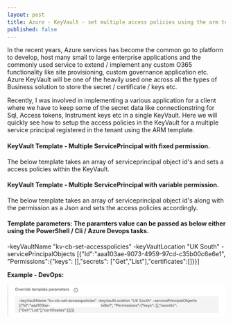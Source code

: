 ```yaml
---
layout: post
title: Azure - KeyVault - set multiple access policies using the arm template
published: false
---
```



In the recent years, Azure services has become the common go to platform to develop, host many small to large enterprise applications and the commonly used service to extend / implement any custom O365 functionality like site provisioning, custom governance application etc. Azure KeyVault will be one of the heavily used one across all the types of Business solution to store the secret / certificate / keys etc.

Recently, I was involved in implementing a various application for a client where we have to keep some of the secret data like connectionstring for Sql, Access tokens, Instrument keys etc in a single KeyVault. Here we will quickly see how to setup the access policies in the KeyVault for a multiple service principal registered in the tenant using the ARM template.

#### KeyVault Template - Multiple ServicePrincipal with fixed permission.

The below template takes an array of serviceprincipal object id's and sets a access policies within the KeyVault.


<script src="https://gist.github.com/clientbala/9cba1fc0787c7bb42405992a1bd7782d.js"></script>


#### KeyVault Template - Multiple ServicePrincipal with variable permission.

The below template takes an array of serviceprincipal object id's along with the permission as a Json and sets the access policies accordingly.

<script src="https://gist.github.com/clientbala/1b90b10ac15a2777e9910a6acd415d28.js"></script>

#### Template parameters: The paramters value can be passed as below either using the PowerShell / Cli / Azure Devops tasks.

-keyVaultName "kv-cb-set-accesspolicies" -keyVaultLocation "UK South" -servicePrincipalObjects [{"Id":"aaa103ae-9073-4959-97cd-c35b00c6e6e1", "Permissions":{"keys": [],"secrets": ["Get","List"],"certificates":[]}}]

**Example - DevOps:**

<img src="../images/posts/1-DevOps%20-%20Arm%20Template%20-%20KV.png">
